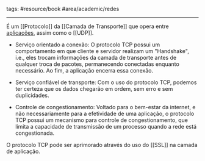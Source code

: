 tags: #resource/book #area/academic/redes
_____________________

É um [[Protocolo]] da [[Camada de Transporte]] que opera entre [aplicações](Camada%20de%20Aplicação.md), assim como o [[UDP]].

- Serviço orientado a conexão:
  O protocolo TCP possui um comportamento em que cliente e servidor realizam um "Handshake", i.e., eles trocam informações da camada de transporte antes de qualquer troca de pacotes, permanecendo conectadas enquanto necessário. Ao fim, a aplicação encerra essa conexão.
   
- Serviço confiável de transporte:
  Com o uso do protocolo TCP, podemos ter certeza que os dados chegarão em ordem, sem erro e sem duplicidades.

- Controle de congestionamento:
  Voltado para o bem-estar da internet, e não necessariamente para a efetividade de uma aplicação, o protocolo TCP possui um mecanismo para controle de congestionamento, que limita a capacidade de transmissão de um processo quando a rede está congestionada.

O protocolo TCP pode ser aprimorado através do uso do [[SSL]] na camada de aplicação. 